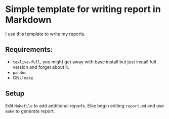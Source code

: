 # Simple template for writing report in Markdown

I use this template to write my reports.

## Requirements:
- `texlive-full`, you might get away with base install but just install full version and forget about it.
- `pandoc`
- GNU `make`

## Setup
Edit `Makefile` to add additional reports. Else begin editing `report.md` and use `make` to generate report.
